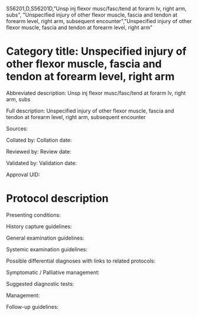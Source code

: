 S56201,D,S56201D,"Unsp inj flexor musc/fasc/tend at forarm lv, right arm, subs", "Unspecified injury of other flexor muscle, fascia and tendon at forearm level, right arm, subsequent encounter","Unspecified injury of other flexor muscle, fascia and tendon at forearm level, right arm"
# Category title: Unspecified injury of other flexor muscle, fascia and tendon at forearm level, right arm

Abbreviated description: Unsp inj flexor musc/fasc/tend at forarm lv, right arm, subs

Full description: Unspecified injury of other flexor muscle, fascia and tendon at forearm level, right arm, subsequent encounter

Sources:

Collated by:
Collation date:

Reviewed by:
Review date:

Validated by:
Validation date:

Approval UID:

# Protocol description

Presenting conditions:

History capture guidelines:

General examination guidelines:

Systemic examination guidelines:

Possible differential diagnoses with links to related protocols:

Symptomatic / Palliative management:

Suggested diagnostic tests:

Management:

Follow-up guidelines:
